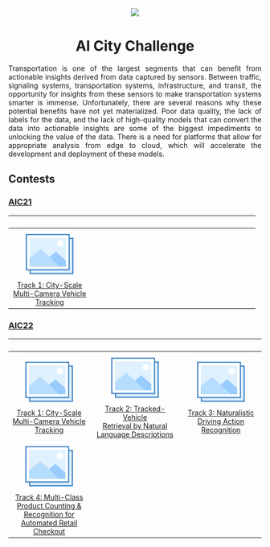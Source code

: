 <div align="center">
<img src="data/ai_city.gif" width="1000">

AI City Challenge
=============================
</div>

<div align="justify">

Transportation is one of the largest segments that can benefit from actionable 
insights derived from data captured by sensors. Between traffic, signaling
systems, transportation systems, infrastructure, and transit, the opportunity
for insights from these sensors to make transportation systems smarter is
immense. Unfortunately, there are several reasons why these potential benefits
have not yet materialized. Poor data quality, the lack of labels for the data,
and the lack of high-quality models that can convert the data into actionable
insights are some of the biggest impediments to unlocking the value of the data.
There is a need for platforms that allow for appropriate analysis from edge to
cloud, which will accelerate the development and deployment of these models.

## Contests

### [AIC21](https://www.aicitychallenge.org/2021-ai-city/)

|                                                            <img width=150/>                                                             | <img width=150/> | <img width=150/> |
|:---------------------------------------------------------------------------------------------------------------------------------------:|:----------------:|:----------------:|
| [![Track 1](../../data/photo.png)](aic21_track1.md) <br> [Track 1: City-Scale <br> Multi-Camera Vehicle <br> Tracking](aic21_track1.md) |                  |                  |

### [AIC22](https://www.aicitychallenge.org/)

|                                                                                 <img width=150/>                                                                                  |                                                                          <img width=150/>                                                                           |                                                            <img width=150/>                                                            |
|:---------------------------------------------------------------------------------------------------------------------------------------------------------------------------------:|:-------------------------------------------------------------------------------------------------------------------------------------------------------------------:|:--------------------------------------------------------------------------------------------------------------------------------------:|
|                      [![Track 1](../../data/photo.png)](aic22_track1.md) <br> [Track 1: City-Scale <br> Multi-Camera Vehicle <br> Tracking](aic22_track1.md)                      |      [![Track 2](../../data/photo.png)](aic22_track2.md) <br> [Track 2: Tracked-Vehicle <br> Retrieval by Natural <br> Language Descriptions](aic22_track2.md)      | [![Track 3](../../data/photo.png)](aic22_track4.md) <br> [Track 3: Naturalistic <br> Driving Action <br> Recognition](aic22_track3.md) |
| [![Track 4](../../data/photo.png)](aic22_track4.md) <br> [Track 4: Multi-Class <br> Product Counting & <br> Recognition for <br> Automated Retail <br> Checkout](aic22_track4.md) |

</div>
